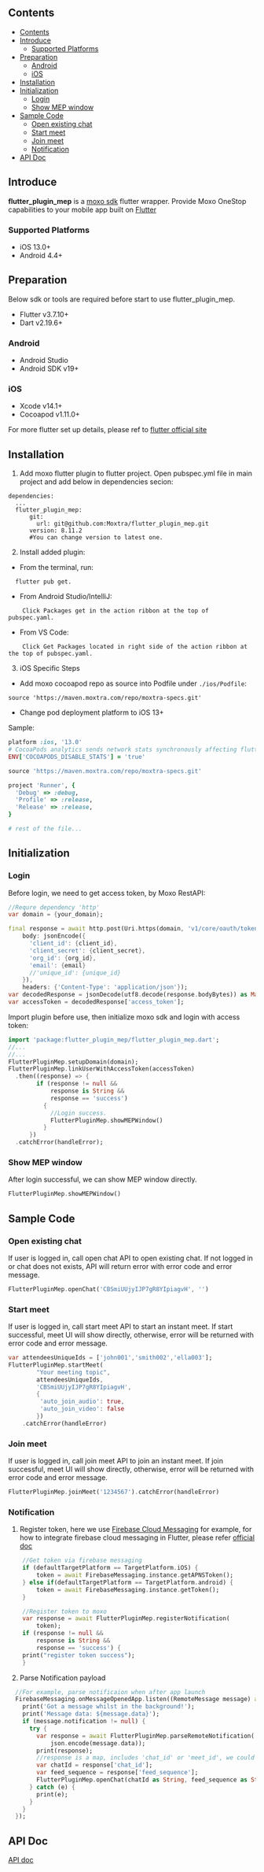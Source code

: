 ## Contents

- [Contents](#contents)
- [Introduce](#introduce)
  - [Supported Platforms](#supported-platforms)
- [Preparation](#preparation)
  - [Android](#android)
  - [iOS](#ios)
- [Installation](#installation)
- [Initialization](#initialization)
  - [Login](#login)
  - [Show MEP window](#show-mep-window)
- [Sample Code](#sample-code)
  - [Open existing chat](#open-existing-chat)
  - [Start meet](#start-meet)
  - [Join meet](#join-meet)
  - [Notification](#notification)
- [API Doc](#api-doc)

## Introduce

**flutter_plugin_mep** is a [moxo sdk](https://www.moxo.com/platform/sdks) flutter wrapper. Provide Moxo OneStop capabilities to your mobile app built on [Flutter](https://flutter.dev/)

### Supported Platforms

* iOS 13.0+
* Android 4.4+

## Preparation

Below sdk or tools are required before start to use flutter_plugin_mep.

* Flutter v3.7.10+
* Dart v2.19.6+

### Android

* Android Studio
* Android SDK v19+

### iOS

* Xcode v14.1+
* Cocoapod v1.11.0+

For more flutter set up details, please ref to [flutter official site](https://flutter.dev/docs/get-started/install)

## Installation

1. Add moxo flutter plugin to flutter project. Open pubspec.yml file in main project and add below in dependencies secion:

```
dependencies:
  ...
  flutter_plugin_mep:
      git:
        url: git@github.com:Moxtra/flutter_plugin_mep.git
      version: 8.11.2
      #You can change version to latest one.
```

2. Install added plugin:

* From the terminal, run:

```
  flutter pub get.
```

* From Android Studio/IntelliJ:

```
    Click Packages get in the action ribbon at the top of pubspec.yaml.
```

* From VS Code:

```
    Click Get Packages located in right side of the action ribbon at the top of pubspec.yaml.
```

3. iOS Specific Steps

* Add moxo cocoapod repo as source into Podfile under ``./ios/Podfile``:

```
source 'https://maven.moxtra.com/repo/moxtra-specs.git'
```

* Change pod deployment platform to iOS 13+

Sample:

```ruby
platform :ios, '13.0'
# CocoaPods analytics sends network stats synchronously affecting flutter build latency.
ENV['COCOAPODS_DISABLE_STATS'] = 'true'

source 'https://maven.moxtra.com/repo/moxtra-specs.git'

project 'Runner', {
  'Debug' => :debug,
  'Profile' => :release,
  'Release' => :release,
}

# rest of the file...
```

## Initialization

### Login

Before login, we need to get access token, by Moxo RestAPI:

```dart
//Requre dependency 'http'
var domain = {your_domain};

final response = await http.post(Uri.https(domain, 'v1/core/oauth/token'),
    body: jsonEncode({
      'client_id': {client_id},
      'client_secret': {client_secret},
      'org_id': {org_id},
      'email': {email} 
      //'unique_id': {unique_id}
    }),
    headers: {'Content-Type': 'application/json'});
var decodedResponse = jsonDecode(utf8.decode(response.bodyBytes)) as Map;
var accessToken = decodedResponse['access_token'];
```

Import plugin before use, then initialize moxo sdk and login with access token:

```dart
import 'package:flutter_plugin_mep/flutter_plugin_mep.dart';
//...
//...
FlutterPluginMep.setupDomain(domain);
FlutterPluginMep.linkUserWithAccessToken(accessToken)
  .then((response) => {
        if (response != null &&
            response is String &&
            response == 'success')
          {
            //Login success.
            FlutterPluginMep.showMEPWindow()
          }
      })
  .catchError(handleError);
```

### Show MEP window

After login successful, we can show MEP window directly.

```dart
FlutterPluginMep.showMEPWindow()
```

## Sample Code

### Open existing chat

If user is logged in, call open chat API to open existing chat. If not logged in or chat does not exists, API will return error with error code and error message.

```dart
FlutterPluginMep.openChat('CBSmiUUjyIJP7gR8YIpiagvH', '')
```

### Start meet

If user is logged in, call start meet API to start an instant meet. If start successful, meet UI will show directly, otherwise, error will be returned with error code and error message.

```dart
var attendeesUniqueIds = ['john001','smith002','ella003'];
FlutterPluginMep.startMeet(
        "Your meeting topic",
        attendeesUniqueIds,
        'CBSmiUUjyIJP7gR8YIpiagvH',
        {
         'auto_join_audio': true,
         'auto_join_video': false
        })
    .catchError(handleError)
```

### Join meet

If user is logged in, call join meet API to join an instant meet. If join successful, meet UI will show directly, otherwise, error will be returned with error code and error message.

```dart
FlutterPluginMep.joinMeet('1234567').catchError(handleError)
```

### Notification

1. Register token, here we use [Firebase Cloud Messaging](https://firebase.google.com/docs/cloud-messaging) for example, for how to integrate firebase cloud messaging in Flutter, please refer [official doc](https://firebase.google.com/docs/cloud-messaging/flutter/client)

```dart
    //Get token via firebase messaging
    if (defaultTargetPlatform == TargetPlatform.iOS) {
        token = await FirebaseMessaging.instance.getAPNSToken();
    } else if(defaultTargetPlatform == TargetPlatform.android) {
        token = await FirebaseMessaging.instance.getToken();
    }

    //Register token to moxo
    var response = await FlutterPluginMep.registerNotification(
        token);
    if (response != null &&
        response is String &&
        response == 'success') {
    print("register token success");
    }
```

2. Parse Notification payload

```dart
  //For example, parse notificaion when after app launch
  FirebaseMessaging.onMessageOpenedApp.listen((RemoteMessage message) async {
    print('Got a message whilst in the background!');
    print('Message data: ${message.data}');
    if (message.notification != null) {
      try {
        var response = await FlutterPluginMep.parseRemoteNotification(
            json.encode(message.data));
        print(response);
        //response is a map, includes 'chat_id' or 'meet_id', we could do more actions based on the parse result:
        var chatId = response['chat_id'];
        var feed_sequence = response['feed_sequence'];
        FlutterPluginMep.openChat(chatId as String, feed_sequence as String);
      } catch (e) {
        print(e);
      }
    }
  });
```

## API Doc

[API doc](https://github.com/Moxtra/flutter_plugin_mep/blob/main/doc/api/index.html)
